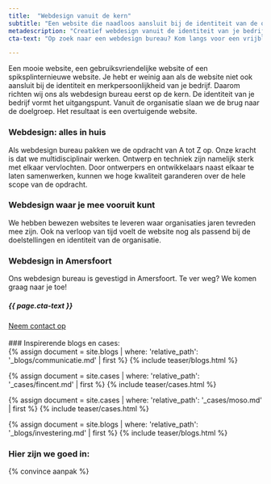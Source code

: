 ```yaml
---
title:  "Webdesign vanuit de kern"
subtitle: "Een website die naadloos aansluit bij de identiteit van de organisatie"
metadescription: "Creatief webdesign vanuit de identiteit van je bedrijf. Webdesign bureau te Amersfoort."
cta-text: "Op zoek naar een webdesign bureau? Kom langs voor een vrijblijvend gesprek!"

---
```

Een mooie website, een gebruiksvriendelijke website of een spiksplinternieuwe website. Je hebt er weinig aan als de website niet ook aansluit bij de identiteit en merkpersoonlijkheid van je bedrijf. Daarom richten wij ons als webdesign bureau eerst op de kern. De identiteit van je bedrijf vormt het uitgangspunt. Vanuit de organisatie slaan we de brug naar de doelgroep. Het resultaat is een overtuigende website.

### Webdesign: alles in huis
Als webdesign bureau pakken we de opdracht van A tot Z op. Onze kracht is dat we multidisciplinair werken. Ontwerp en techniek zijn namelijk sterk met elkaar vervlochten. Door ontwerpers en ontwikkelaars naast elkaar te laten samenwerken, kunnen we hoge kwaliteit garanderen over de hele scope van de opdracht.

### Webdesign waar je mee vooruit kunt
We hebben bewezen websites te leveren waar organisaties jaren tevreden mee zijn. Ook na verloop van tijd voelt de website nog als passend bij de doelstellingen en identiteit van de organisatie.

### Webdesign in Amersfoort
Ons webdesign bureau is gevestigd in Amersfoort. Te ver weg? We komen graag naar je toe!

<div class="call-to-action">
  <h5 class="cta-text">{{ page.cta-text }}</h5>
  <div class="number"><a href="/contact">Neem contact op</a></span></div>
</div>

<br/>
### Inspirerende blogs en cases:
<div class="cases-overview">
	{% assign document = site.blogs | where: 'relative_path': '_blogs/communicatie.md' | first %}
  {% include teaser/blogs.html %}

  {% assign document = site.cases | where: 'relative_path': '_cases/fincent.md' | first %}
  {% include teaser/cases.html %}

  {% assign document = site.cases | where: 'relative_path': '_cases/moso.md' | first %}
  {% include teaser/cases.html %}

  {% assign document = site.blogs | where: 'relative_path': '_blogs/investering.md' | first %}
  {% include teaser/blogs.html %}

</div>

### Hier zijn we goed in:

{% convince aanpak %}
